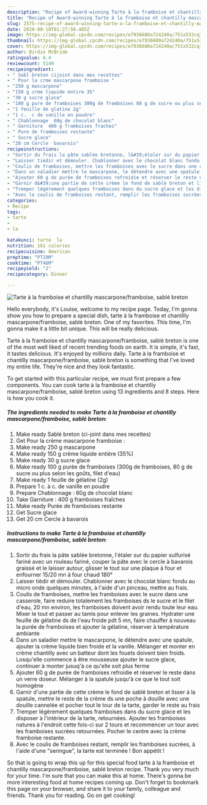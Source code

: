 ```yaml
---
description: "Recipe of Award-winning Tarte à la framboise et chantilly mascarpone/framboise, sablé breton"
title: "Recipe of Award-winning Tarte à la framboise et chantilly mascarpone/framboise, sablé breton"
slug: 2575-recipe-of-award-winning-tarte-a-la-framboise-et-chantilly-mascarpone-framboise-sable-breton
date: 2020-08-18T01:27:50.485Z
image: https://img-global.cpcdn.com/recipes/e7936680a724240a/751x532cq70/tarte-a-la-framboise-et-chantilly-mascarponeframboise-sable-breton-photo-principale-de-la-recette.jpg
thumbnail: https://img-global.cpcdn.com/recipes/e7936680a724240a/751x532cq70/tarte-a-la-framboise-et-chantilly-mascarponeframboise-sable-breton-photo-principale-de-la-recette.jpg
cover: https://img-global.cpcdn.com/recipes/e7936680a724240a/751x532cq70/tarte-a-la-framboise-et-chantilly-mascarponeframboise-sable-breton-photo-principale-de-la-recette.jpg
author: Birdie McBride
ratingvalue: 4.4
reviewcount: 5149
recipeingredient:
- " Sabl breton cijoint dans mes recettes"
- " Pour la crme mascarpone framboise "
- "250 g mascarpone"
- "150 g crme liquide entire 35"
- "30 g sucre glace"
- "100 g pure de framboises 300g de framboises 80 g de sucre ou plus selon les gots filet deau"
- "1 feuille de glatine 2g"
- "1 c.  c de vanille en poudre"
- " Chablonnage  60g de chocolat blanc"
- " Garniture  400 g framboises fraches"
- " Pure de framboises restante"
- " Sucre glace"
- "20 cm Cercle  bavarois"
recipeinstructions:
- "Sortir du frais la pâte sablée bretonne, l&#39;étaler sur du papier sulfurisé fariné avec un rouleau fariné, couper la pâte avec le cercle à bavarois graissé et le laisser autour, glisser le tout sur une plaque à four et enfourner 15/20 mn à four chaud 180°"
- "Laisser tièdir et démouler. Chablonner avec le chocolat blanc fondu au micro onde quelques minutes, à l&#39;aide d&#39;un pinceau, mettre au frais."
- "Coulis de framboises, mettre les framboises avec le sucre dans une casserole, faire reduire totalement les framboises ds le sucre et le filet d&#39;eau, 20 mn environ, les framboises doivent avoir rendu toute leur eau. Mixer le tout et passer au tamis pour enlever les graines. Hydrater une feuille de gélatine ds de l&#39;eau froide pdt 5 mn, faire chauffer à nouveau la purée de framboises et ajouter la gélatine, réserver à température ambiante"
- "Dans un saladier mettre le mascarpone, le détendre avec une spatule, ajouter la crème liquide bien froide et la vanille. Mélanger et monter en crème chantilly avec un batteur dont les fouets doivent bien froids. Losqu&#39;elle commence à être mousseuse ajouter le sucre glace, continuer à monter jusuq&#39;à ce qu&#39;elle soit plus ferme"
- "Ajouter 60 g de purée de framboises refroidie et réserver le reste dans un verre doseur. Mélanger à la spatule jusqu&#39;à ce que le tout soit homogène"
- "Garnir d&#39;une partie de cette crème le fond de sablé breton et lisser à la spatule, mettre le reste de la crème ds une poche à douille avec une douille cannelée et pocher tout le tour de la tarte, garder le reste au frais"
- "Tremper légèrement quelques framboises dans du sucre glace et les disposer à l&#39;intérieur de la tarte, retournées. Ajouter les framboises natures à l&#39;endroit cette fois-ci sur 2 tours et recommencer un tour avec les framboises sucrées retournées. Pocher le centre avec la crème framboise restante."
- "Avec le coulis de framboises restant, remplir les framboises sucrées, à l&#39;aide d&#39;une &#34;seringue&#34;, la tarte est terminée ! Bon appétit !"
categories:
- Recipe
tags:
- tarte
- 
- la

katakunci: tarte  la 
nutrition: 161 calories
recipecuisine: American
preptime: "PT19M"
cooktime: "PT46M"
recipeyield: "2"
recipecategory: Dinner

---
```



![Tarte à la framboise et chantilly mascarpone/framboise, sablé breton](https://img-global.cpcdn.com/recipes/e7936680a724240a/751x532cq70/tarte-a-la-framboise-et-chantilly-mascarponeframboise-sable-breton-photo-principale-de-la-recette.jpg)

Hello everybody, it's Louise, welcome to my recipe page. Today, I'm gonna show you how to prepare a special dish, tarte à la framboise et chantilly mascarpone/framboise, sablé breton. One of my favorites. This time, I'm gonna make it a little bit unique. This will be really delicious.



Tarte à la framboise et chantilly mascarpone/framboise, sablé breton is one of the most well liked of recent trending foods on earth. It is simple, it's fast, it tastes delicious. It's enjoyed by millions daily. Tarte à la framboise et chantilly mascarpone/framboise, sablé breton is something that I've loved my entire life. They're nice and they look fantastic.


To get started with this particular recipe, we must first prepare a few components. You can cook tarte à la framboise et chantilly mascarpone/framboise, sablé breton using 13 ingredients and 8 steps. Here is how you cook it.

<!--inarticleads1-->

##### The ingredients needed to make Tarte à la framboise et chantilly mascarpone/framboise, sablé breton:

1. Make ready  Sablé breton (ci-joint dans mes recettes)
1. Get  Pour la crème mascarpone framboise :
1. Make ready 250 g mascarpone
1. Make ready 150 g crème liquide entière (35%)
1. Make ready 30 g sucre glace
1. Make ready 100 g purée de framboises (300g de framboises, 80 g de sucre ou plus selon les goûts, filet d&#39;eau)
1. Make ready 1 feuille de gélatine (2g)
1. Prepare 1 c. à c. de vanille en poudre
1. Prepare  Chablonnage : 60g de chocolat blanc
1. Take  Garniture : 400 g framboises fraîches
1. Make ready  Purée de framboises restante
1. Get  Sucre glace
1. Get 20 cm Cercle à bavarois




<!--inarticleads2-->

##### Instructions to make Tarte à la framboise et chantilly mascarpone/framboise, sablé breton:

1. Sortir du frais la pâte sablée bretonne, l&#39;étaler sur du papier sulfurisé fariné avec un rouleau fariné, couper la pâte avec le cercle à bavarois graissé et le laisser autour, glisser le tout sur une plaque à four et enfourner 15/20 mn à four chaud 180°
1. Laisser tièdir et démouler. Chablonner avec le chocolat blanc fondu au micro onde quelques minutes, à l&#39;aide d&#39;un pinceau, mettre au frais.
1. Coulis de framboises, mettre les framboises avec le sucre dans une casserole, faire reduire totalement les framboises ds le sucre et le filet d&#39;eau, 20 mn environ, les framboises doivent avoir rendu toute leur eau. Mixer le tout et passer au tamis pour enlever les graines. Hydrater une feuille de gélatine ds de l&#39;eau froide pdt 5 mn, faire chauffer à nouveau la purée de framboises et ajouter la gélatine, réserver à température ambiante
1. Dans un saladier mettre le mascarpone, le détendre avec une spatule, ajouter la crème liquide bien froide et la vanille. Mélanger et monter en crème chantilly avec un batteur dont les fouets doivent bien froids. Losqu&#39;elle commence à être mousseuse ajouter le sucre glace, continuer à monter jusuq&#39;à ce qu&#39;elle soit plus ferme
1. Ajouter 60 g de purée de framboises refroidie et réserver le reste dans un verre doseur. Mélanger à la spatule jusqu&#39;à ce que le tout soit homogène
1. Garnir d&#39;une partie de cette crème le fond de sablé breton et lisser à la spatule, mettre le reste de la crème ds une poche à douille avec une douille cannelée et pocher tout le tour de la tarte, garder le reste au frais
1. Tremper légèrement quelques framboises dans du sucre glace et les disposer à l&#39;intérieur de la tarte, retournées. Ajouter les framboises natures à l&#39;endroit cette fois-ci sur 2 tours et recommencer un tour avec les framboises sucrées retournées. Pocher le centre avec la crème framboise restante.
1. Avec le coulis de framboises restant, remplir les framboises sucrées, à l&#39;aide d&#39;une &#34;seringue&#34;, la tarte est terminée ! Bon appétit !




So that is going to wrap this up for this special food tarte à la framboise et chantilly mascarpone/framboise, sablé breton recipe. Thank you very much for your time. I'm sure that you can make this at home. There's gonna be more interesting food at home recipes coming up. Don't forget to bookmark this page on your browser, and share it to your family, colleague and friends. Thank you for reading. Go on get cooking!
